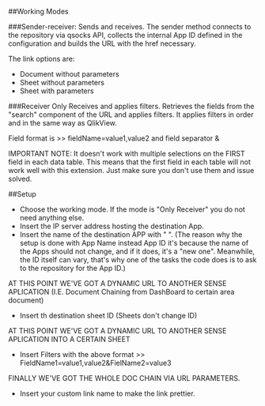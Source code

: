 ##Working Modes

###Sender-receiver:
Sends and receives. 
The sender method connects to the repository via qsocks API, collects the internal App ID defined in the configuration and builds the URL with the href necessary. 

The link options are:
- Document without parameters
- Sheet without parameters
- Sheet with parameters

###Receiver
Only Receives and applies filters.
Retrieves the fields from the "search" component of the URL and applies filters. It applies filters in order and in the same way as QlikView.

Field format is >> fieldName=value1,value2 and field separator & 

IMPORTANT NOTE: It doesn't work with multiple selections on the FIRST field in each data table. 
This means that the first field in each table will not work well with this extension. Just make sure you don't use them and issue solved. 


##Setup

- Choose the working mode. If the mode is "Only Receiver" you do not need anything else.
- Insert the IP server address hosting the destination App.
- Insert the name of the destination APP with " ". (The reason why the setup is done with App Name instead App ID it's because the name of the Apps should not change, and if it does, it's a "new one". Meanwhile, the ID itself can vary, that's why one of the tasks the code does is to ask to the repository for the App ID.)

AT THIS POINT WE'VE GOT A DYNAMIC URL TO ANOTHER SENSE APLICATION (I.E. Document Chaining from DashBoard to certain area document)

- Insert th destination sheet ID (Sheets don't change ID)

AT THIS POINT WE'VE GOT A DYNAMIC URL TO ANOTHER SENSE APLICATION INTO A CERTAIN SHEET

- Insert Filters with the above format >> FieldName1=value1,value2&FielName2=value3

FINALLY WE'VE GOT THE WHOLE DOC CHAIN VIA URL PARAMETERS.

- Insert your custom link name to make the link prettier. 
